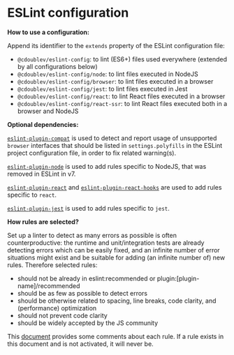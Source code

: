 
# ESLint configuration

**How to use a configuration:**

Append its identifier to the `extends` property of the ESLint configuration file:

- `@cdoublev/eslint-config`: to lint (ES6+) files used everywhere (extended by all configurations below)
- `@cdoublev/eslint-config/node`: to lint files executed in NodeJS
- `@cdoublev/eslint-config/browser`: to lint files executed in a browser
- `@cdoublev/eslint-config/jest`: to lint files executed in Jest
- `@cdoublev/eslint-config/react`: to lint React files executed in a browser
- `@cdoublev/eslint-config/react-ssr`: to lint React files executed both in a browser and NodeJS

**Optional dependencies:**

[`eslint-plugin-compat`](https://github.com/amilajack/eslint-plugin-compat) is used to detect and report usage of unsupported `browser` interfaces that should be listed in `settings.polyfills` in the ESLint project configuration file, in order to fix related warning(s).

[`eslint-plugin-node`](https://github.com/mysticatea/eslint-plugin-node) is used to add rules specific to NodeJS, that was removed in ESLint in v7.

[`eslint-plugin-react`](https://github.com/yannickcr/eslint-plugin-react) and [`eslint-plugin-react-hooks`](https://reactjs.org/docs/hooks-rules.html#eslint-plugin) are used to add rules specific to `react`.

[`eslint-plugin-jest`](https://github.com/jest-community/eslint-plugin-jest/) is used to add rules specific to `jest`.

**How rules are selected?**

Set up a linter to detect as many errors as possible is often counterproductive: the runtime and unit/integration tests are already detecting errors which can be easily fixed, and an infinite number of error situations might exist and be suitable for adding (an infinite number of) new rules. Therefore selected rules:

- should not be already in eslint:recommended or plugin:[plugin-name]/recommended
- should be as few as possible to detect errors
- should be otherwise related to spacing, line breaks, code clarity, and (performance) optimization
- should not prevent code clarity
- should be widely accepted by the JS community

This [document](https://docs.google.com/spreadsheets/d/1yPd3sRYB1A81YxMk06ckDMLhZgFYyO66Z0gIVhITBgQ/) provides some comments about each rule. If a rule exists in this document and is not activated, it will never be.
